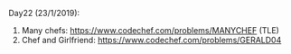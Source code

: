Day22 (23/1/2019): 

1. Many chefs: https://www.codechef.com/problems/MANYCHEF (TLE)
2. Chef and Girlfriend: https://www.codechef.com/problems/GERALD04 